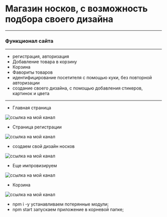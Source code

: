 # Магазин носков, с возможность подбора своего дизайна 
***
### Функционал сайта
***
* регистрация, авторизация
* Добавление товара в корзину
* Корзина
* Фавориты товаров
* идентифицирование посетителя с помощью куки, без повторной авторизации
* создание своего дизайна, с помощью добавления стикеров, картинок и цвета

***

* Главная страница

![ссылка на мой канал]()

* Страница регистрации

![ссылка на мой канал]()

* создаем свой дизайн носков

![ссылка на мой канал]()

* Еще импровизируем

![ссылка на мой канал]()

* Корзина

![ссылка на мой канал]()

* npm i -y устанавливаем потерянные модули;
* npm start запускаем приложение в корневой папке;
